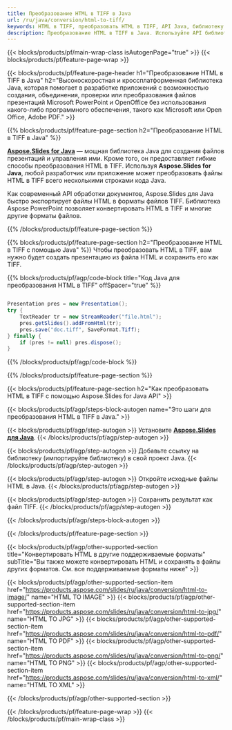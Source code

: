 ```yaml
---
title: Преобразование HTML в TIFF в Java
url: /ru/java/conversion/html-to-tiff/
keywords: HTML в TIFF, преобразовать HTML в TIFF, API Java, библиотеку Java, HTML, TIFF
description: Преобразование HTML в TIFF в Java. Используйте API библиотеки Java для преобразования файлов HTML в файлы TIFF.
---
```


{{< blocks/products/pf/main-wrap-class isAutogenPage="true" >}}
{{< blocks/products/pf/feature-page-wrap >}}

{{< blocks/products/pf/feature-page-header h1="Преобразование HTML в TIFF в Java" h2="Высокоскоростная и кроссплатформенная библиотека Java, которая помогает в разработке приложений с возможностью создания, объединения, проверки или преобразования файлов презентаций Microsoft PowerPoint и OpenOffice без использования какого-либо программного обеспечения, такого как Microsoft или Open Office, Adobe PDF." >}}

{{% blocks/products/pf/feature-page-section h2="Преобразование HTML в TIFF в Java" %}}

[**Aspose.Slides for Java**](https://products.aspose.com/slides/ru/java/) — мощная библиотека Java для создания файлов презентаций и управления ими. Кроме того, он предоставляет гибкие способы преобразования HTML в TIFF. Используя **Aspose.Slides for Java**, любой разработчик или приложение может преобразовать файлы HTML в TIFF всего несколькими строками кода Java.

Как современный API обработки документов, Aspose.Slides для Java быстро экспортирует файлы HTML в форматы файлов TIFF. Библиотека Aspose PowerPoint позволяет конвертировать HTML в TIFF и многие другие форматы файлов.

{{% /blocks/products/pf/feature-page-section %}}

{{% blocks/products/pf/feature-page-section  h2="Преобразование HTML в TIFF с помощью Java" %}}
Чтобы преобразовать HTML в TIFF, вам нужно будет создать презентацию из файла HTML и сохранить его как TIFF.

{{% blocks/products/pf/agp/code-block title="Код Java для преобразования HTML в TIFF" offSpacer="true" %}}

```java

Presentation pres = new Presentation();
try {
    TextReader tr = new StreamReader("file.html");
    pres.getSlides().addFromHtml(tr);
    pres.save("doc.tiff", SaveFormat.Tiff);
} finally {
    if (pres != null) pres.dispose();
}
```


{{% /blocks/products/pf/agp/code-block %}}

{{% /blocks/products/pf/feature-page-section %}}

{{< blocks/products/pf/feature-page-section  h2="Как преобразовать HTML в TIFF с помощью Aspose.Slides for Java API" >}}

{{< blocks/products/pf/agp/steps-block-autogen name="Это шаги для преобразования HTML в TIFF в Java." >}}

{{< blocks/products/pf/agp/step-autogen >}}
Установите [**Aspose.Slides для Java**](https://products.aspose.com/slides/ru/java/).
{{< /blocks/products/pf/agp/step-autogen >}}

{{< blocks/products/pf/agp/step-autogen >}}
Добавьте ссылку на библиотеку (импортируйте библиотеку) в свой проект Java.
{{< /blocks/products/pf/agp/step-autogen >}}

{{< blocks/products/pf/agp/step-autogen >}}
Откройте исходные файлы HTML в Java.
{{< /blocks/products/pf/agp/step-autogen >}}

{{< blocks/products/pf/agp/step-autogen >}}
Сохранить результат как файл TIFF.
{{< /blocks/products/pf/agp/step-autogen >}}

{{< /blocks/products/pf/agp/steps-block-autogen >}}

{{< /blocks/products/pf/feature-page-section >}}

{{< blocks/products/pf/agp/other-supported-section title="Конвертировать HTML в другие поддерживаемые форматы" subTitle="Вы также можете конвертировать HTML и сохранять в файлы других форматов. См. все поддерживаемые форматы ниже" >}}

{{< blocks/products/pf/agp/other-supported-section-item href="https://products.aspose.com/slides/ru/java/conversion/html-to-image/" name="HTML TO IMAGE" >}}
{{< blocks/products/pf/agp/other-supported-section-item href="https://products.aspose.com/slides/ru/java/conversion/html-to-jpg/" name="HTML TO JPG" >}}
{{< blocks/products/pf/agp/other-supported-section-item href="https://products.aspose.com/slides/ru/java/conversion/html-to-pdf/" name="HTML TO PDF" >}}
{{< blocks/products/pf/agp/other-supported-section-item href="https://products.aspose.com/slides/ru/java/conversion/html-to-png/" name="HTML TO PNG" >}}
{{< blocks/products/pf/agp/other-supported-section-item href="https://products.aspose.com/slides/ru/java/conversion/html-to-xml/" name="HTML TO XML" >}}


{{< /blocks/products/pf/agp/other-supported-section >}}

{{< /blocks/products/pf/feature-page-wrap >}}
{{< /blocks/products/pf/main-wrap-class >}}